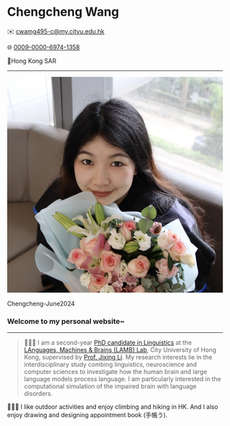 # Chengcheng Wang

✉️ cwamg495-c@my.cityu.edu.hk

🌐 [0009-0000-6974-1358](https://orcid.org/0009-0000-6974-1358)

📍Hong Kong SAR

---

![Chengcheng-June2024](Chengcheng%20Wang%201b8e8d499eb34e5f824cab512f639808/chengcheng.jpg)

Chengcheng-June2024

### Welcome to my personal website~

---

> 👩🏻‍🎓 I am a second-year [PhD candidate in Linguistics](https://scholars.cityu.edu.hk/en/persons/chengcheng-wang(8174d49a-78dc-4f10-86dc-e0664029a8da).html) at the [LAnguages, Machines & Brains (LAMB) Lab](https://compneurolinglab.github.io/), City University of Hong Kong, supervised by [Prof. Jixing Li](https://jixing-li.github.io/). My research interests lie in the interdisciplinary study combing linguistics, neuroscience and computer sciences to investigate how the human brain and large language models process language. I am particularly interested in the computational simulation of the impaired brain with language disorders. 

🙋🏻‍♀️ I like outdoor activities and enjoy climbing and hiking in HK. And I also enjoy drawing and designing appointment book (手帳う).
>

